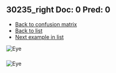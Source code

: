 ## 30235_right Doc: 0 Pred: 0
- [Back to confusion matrix](https://github.com/juliandewit/kaggle_retinopathy/blob/master/matrix.md)
- [Back to list](https://github.com/juliandewit/kaggle_retinopathy/blob/master/lists/00/list.md)
- [Next example in list](https://github.com/juliandewit/kaggle_retinopathy/blob/master/lists/00/30/30236_left.md)

![Eye](https://retinopaty.blob.core.windows.net/size1024/30235_right_0.jpeg)

### 

![Eye]()
